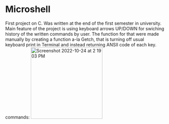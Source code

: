 # Microshell

First project on C. Was written at the end of the first semester in university. 
Main feature of the project is using keyboard arrows UP/DOWN for swiching history of the written commands by user. The function for that were made manually by creating a function a-la Getch, that is turning off usual keyboard print in Terminal and instead returning ANSII code of each key.
commands:
<img width="227" alt="Screenshot 2022-10-24 at 2 19 03 PM" src="https://user-images.githubusercontent.com/67626128/197523918-a6621136-1051-4a32-bf88-8a0a97a04230.png">
